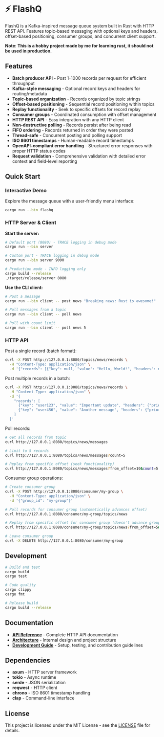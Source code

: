 # ⚡ FlashQ

FlashQ is a Kafka-inspired message queue system built in Rust with HTTP REST API. Features topic-based messaging with optional keys and headers, offset-based positioning, consumer groups, and concurrent client support.

**Note: This is a hobby project made by me for learning rust, it should not be used in production.**

## Features

- **Batch producer API** - Post 1-1000 records per request for efficient throughput
- **Kafka-style messaging** - Optional record keys and headers for routing/metadata
- **Topic-based organization** - Records organized by topic strings
- **Offset-based positioning** - Sequential record positioning within topics
- **Replay functionality** - Seek to specific offsets for record replay
- **Consumer groups** - Coordinated consumption with offset management
- **HTTP REST API** - Easy integration with any HTTP client
- **Non-destructive polling** - Records persist after being read
- **FIFO ordering** - Records returned in order they were posted
- **Thread-safe** - Concurrent posting and polling support
- **ISO 8601 timestamps** - Human-readable record timestamps
- **OpenAPI-compliant error handling** - Structured error responses with proper HTTP status codes
- **Request validation** - Comprehensive validation with detailed error context and field-level reporting

## Quick Start

### Interactive Demo
Explore the message queue with a user-friendly menu interface:

```bash
cargo run --bin flashq
```

### HTTP Server & Client

**Start the server:**
```bash
# Default port (8080) - TRACE logging in debug mode
cargo run --bin server

# Custom port - TRACE logging in debug mode
cargo run --bin server 9090

# Production mode - INFO logging only
cargo build --release
./target/release/server 8080
```

**Use the CLI client:**
```bash
# Post a message
cargo run --bin client -- post news "Breaking news: Rust is awesome!"

# Poll messages from a topic
cargo run --bin client -- poll news

# Poll with count limit
cargo run --bin client -- poll news 5
```

### HTTP API

Post a single record (batch format):
```bash
curl -X POST http://127.0.0.1:8080/topics/news/records \
  -H "Content-Type: application/json" \
  -d '{"records": [{"key": null, "value": "Hello, World!", "headers": null}]}'
```

Post multiple records in a batch:
```bash
curl -X POST http://127.0.0.1:8080/topics/news/records \
  -H "Content-Type: application/json" \
  -d '{
    "records": [
      {"key": "user123", "value": "Important update", "headers": {"priority": "high", "source": "mobile"}},
      {"key": "user456", "value": "Another message", "headers": {"priority": "low", "source": "web"}}
    ]
  }'
```

Poll records:
```bash
# Get all records from topic
curl http://127.0.0.1:8080/topics/news/messages

# Limit to 5 records
curl http://127.0.0.1:8080/topics/news/messages?count=5

# Replay from specific offset (seek functionality)
curl http://127.0.0.1:8080/topics/news/messages?from_offset=10&count=5
```

Consumer group operations:
```bash
# Create consumer group
curl -X POST http://127.0.0.1:8080/consumer/my-group \
  -H "Content-Type: application/json" \
  -d '{"group_id": "my-group"}'

# Poll records for consumer group (automatically advances offset)
curl http://127.0.0.1:8080/consumer/my-group/topics/news

# Replay from specific offset for consumer group (doesn't advance group offset)  
curl http://127.0.0.1:8080/consumer/my-group/topics/news?from_offset=5&count=3

# Leave consumer group
curl -X DELETE http://127.0.0.1:8080/consumer/my-group
```

## Development

```bash
# Build and test
cargo build
cargo test

# Code quality
cargo clippy
cargo fmt

# Release build
cargo build --release
```

## Documentation

- **[API Reference](docs/api.md)** - Complete HTTP API documentation
- **[Architecture](docs/architecture.md)** - Internal design and project structure
- **[Development Guide](docs/development.md)** - Setup, testing, and contribution guidelines

## Dependencies

- **axum** - HTTP server framework
- **tokio** - Async runtime  
- **serde** - JSON serialization
- **reqwest** - HTTP client
- **chrono** - ISO 8601 timestamp handling
- **clap** - Command-line interface

## License

This project is licensed under the MIT License - see the [LICENSE](LICENSE) file for details.
